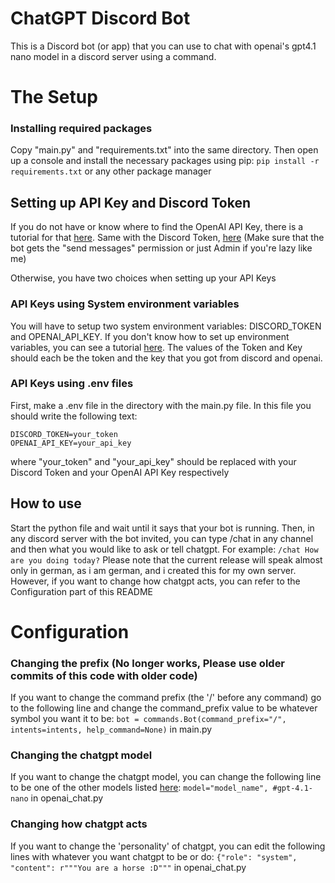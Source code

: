 # ChatGPT Discord Bot
This is a Discord bot (or app) that you can use to chat with openai's gpt4.1 nano model in a discord server using a command.

# The Setup
### Installing required packages
Copy "main.py" and "requirements.txt" into the same directory. Then open up a console and install the necessary packages using pip:
```pip install -r requirements.txt```
or any other package manager

## Setting up API Key and Discord Token

If you do not have or know where to find the OpenAI API Key, there is a tutorial for that [here](https://medium.com/@lorenzozar/how-to-get-your-own-openai-api-key-f4d44e60c327).
Same with the Discord Token, [here](https://discordpy.readthedocs.io/en/stable/discord.html) (Make sure that the bot gets the "send messages" permission or just Admin if you're lazy like me)

Otherwise, you have two choices when setting up your API Keys

### API Keys using System environment variables

You will have to setup two system environment variables: DISCORD_TOKEN and OPENAI_API_KEY. If you don't know how to set up environment variables, you can see a tutorial [here](https://pureinfotech.com/create-custom-environment-variables-windows-10/). The values of the Token and Key should each be the token and the key that you got from discord and openai.

### API Keys using .env files

First, make a .env file in the directory with the main.py file. In this file you should write the following text:
```
DISCORD_TOKEN=your_token
OPENAI_API_KEY=your_api_key
```
where "your_token" and "your_api_key" should be replaced with your Discord Token and your OpenAI API Key respectively

## How to use

Start the python file and wait until it says that your bot is running. Then, in any discord server with the bot invited, you can type /chat in any channel and then what you would like to ask or tell chatgpt. For example:
```/chat How are you doing today?```
Please note that the current release will speak almost only in german, as i am german, and i created this for my own server. However, if you want to change how chatgpt acts, you can refer to the Configuration part of this README

# Configuration

### Changing the prefix (No longer works, Please use older commits of this code with older code)

If you want to change the command prefix (the '/' before any command) go to the following line and change the command_prefix value to be whatever symbol you want it to be:
```bot = commands.Bot(command_prefix="/", intents=intents, help_command=None)```
in main.py

### Changing the chatgpt model

If you want to change the chatgpt model, you can change the following line to be one of the other models listed [here](https://platform.openai.com/docs/models):
```model="model_name", #gpt-4.1-nano```
in openai_chat.py

### Changing how chatgpt acts

If you want to change the 'personality' of chatgpt, you can edit the following lines with whatever you want chatgpt to be or do:
```{"role": "system", "content": r"""You are a horse :D"""```
in openai_chat.py
